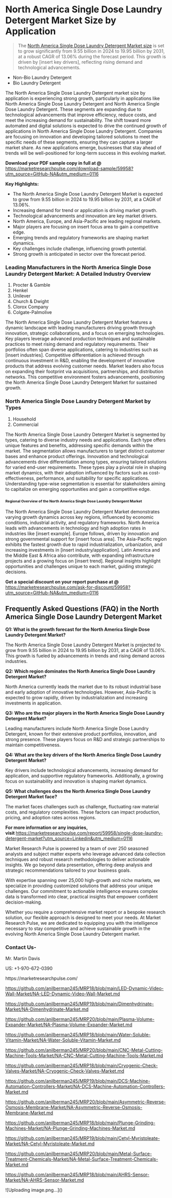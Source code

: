 <h1>North America Single Dose Laundry Detergent Market&nbsp;Size by Application</h1><blockquote><p>The <a href="https://marketresearchpulse.com/download-sample/59958?utm_source=GitHub-NA&amp;utm_medium=0116">North America Single Dose Laundry Detergent Market size</a> is set to grow significantly from 9.55 billion in 2024 to 19.95 billion by 2031, at a robust CAGR of 13.06% during the forecast period. This growth is driven by [insert key drivers], reflecting rising demand and technological advancements.</p></blockquote><ul><li>Non-Bio Laundry Detergent<li> Bio Laundry Detergent</li></ul><p>The North America Single Dose Laundry Detergent market size by application is experiencing strong growth, particularly in applications like North America Single Dose Laundry Detergent and North America Single Dose Laundry Detergent. These segments are expanding due to technological advancements that improve efficiency, reduce costs, and meet the increasing demand for sustainability. The shift toward more automated and digital solutions is expected to drive the continued growth of applications in North America Single Dose Laundry Detergent. Companies are focusing on innovation and developing tailored solutions to meet the specific needs of these segments, ensuring they can capture a larger market share. As new applications emerge, businesses that stay ahead of trends will be well-positioned for long-term success in this evolving market.</p><p><strong>Download your PDF sample copy in full at @ </strong><a href="https://marketresearchpulse.com/download-sample/59958?utm_source=GitHub-NA&amp;utm_medium=0116">https://marketresearchpulse.com/download-sample/59958?utm_source=GitHub-NA&amp;utm_medium=0116</a></p><p><strong>Key Highlights: </strong></p><ul><li>The North America Single Dose Laundry Detergent Market is expected to grow from 9.55 billion in 2024 to 19.95 billion by 2031, at a CAGR of 13.06%.</li><li>Increasing demand for trend or application is driving market growth.</li><li>Technological advancements and innovation are key market drivers.</li><li>North America, Europe, and Asia-Pacific are leading regional markets.</li><li>Major players are focusing on insert focus area to gain a competitive edge.</li><li>Emerging trends and regulatory frameworks are shaping market dynamics.</li><li>Key challenges include challenge, influencing growth potential.</li><li>Strong growth is anticipated in sector over the forecast period.</li></ul><h3>Leading Manufacturers in the North America Single Dose Laundry Detergent Market: A Detailed Industry Overview</h3><ol><li>Procter & Gamble</li><li>Henkel</li><li>Unilever</li><li>Church & Dwight</li><li>Clorox Company</li><li>Colgate-Palmolive</li></ol><div class="flex max-w-full flex-col flex-grow"><div class="min-h-8 text-message flex w-full flex-col items-end gap-2 whitespace-normal break-words [.text-message+&amp;]:mt-5" dir="auto" data-message-author-role="assistant" data-message-id="fd8432e4-4910-450d-b182-61b7bfb0a01f" data-message-model-slug="gpt-4o"><div class="flex w-full flex-col gap-1 empty:hidden first:pt-[3px]"><div class="markdown prose w-full break-words dark:prose-invert light"><p>The North America Single Dose Laundry Detergent Market features a dynamic landscape with leading manufacturers driving growth through innovation, strategic collaborations, and a focus on emerging technologies. Key players leverage advanced production techniques and sustainable practices to meet rising demand and regulatory requirements. Their portfolios often span diverse applications, catering to industries such as [insert industries]. Competitive differentiation is achieved through continuous investment in R&amp;D, enabling the development of innovative products that address evolving customer needs. Market leaders also focus on expanding their footprint via acquisitions, partnerships, and distribution networks. This competitive environment fosters advancements, positioning the North America Single Dose Laundry Detergent Market for sustained growth.</p></div></div></div></div><h3>North America Single Dose Laundry Detergent Market by Types</h3><ol><li>Household<li> Commercial</li></ol><div class="flex max-w-full flex-col flex-grow"><div class="min-h-8 text-message flex w-full flex-col items-end gap-2 whitespace-normal break-words [.text-message+&amp;]:mt-5" dir="auto" data-message-author-role="assistant" data-message-id="084470be-0bb7-4664-bddf-5156b4f41249" data-message-model-slug="gpt-4o-mini"><div class="flex w-full flex-col gap-1 empty:hidden first:pt-[3px]"><div class="markdown prose w-full break-words dark:prose-invert light"><p>The North America Single Dose Laundry Detergent Market is segmented by types, catering to diverse industry needs and applications. Each type offers unique features and benefits, addressing specific demands within the market. The segmentation allows manufacturers to target distinct customer bases and enhance product offerings. Innovation and technological advancements drive differentiation among types, ensuring tailored solutions for varied end-user requirements. These types play a pivotal role in shaping market dynamics, with their adoption influenced by factors such as cost-effectiveness, performance, and suitability for specific applications. Understanding type-wise segmentation is essential for stakeholders aiming to capitalize on emerging opportunities and gain a competitive edge.</p></div></div></div></div><h3><span style="font-size: 11px;">Regional Overview of the North America Single Dose Laundry Detergent Market</span></h3><div class="flex max-w-full flex-col flex-grow"><div class="min-h-8 text-message flex w-full flex-col items-end gap-2 whitespace-normal break-words [.text-message+&amp;]:mt-5" dir="auto" data-message-author-role="assistant" data-message-id="e9038762-ce64-4e30-91c9-9bd413514231" data-message-model-slug="gpt-4o-mini"><div class="flex w-full flex-col gap-1 empty:hidden first:pt-[3px]"><div class="markdown prose w-full break-words dark:prose-invert light"><p>The North America Single Dose Laundry Detergent Market demonstrates varying growth dynamics across key regions, influenced by economic conditions, industrial activity, and regulatory frameworks. North America leads with advancements in technology and high adoption rates in industries like [insert example]. Europe follows, driven by innovation and strong governmental support for [insert focus area]. The Asia-Pacific region exhibits the fastest growth due to rapid industrialization, urbanization, and increasing investments in [insert industry/application]. Latin America and the Middle East &amp; Africa also contribute, with expanding infrastructure projects and a growing focus on [insert trend]. Regional insights highlight opportunities and challenges unique to each market, guiding strategic decisions.</p></div></div></div></div><p><strong>Get a special discount on your report purchase at @ </strong><a href="https://marketresearchpulse.com/ask-for-discount/59958?utm_source=GitHub-NA&amp;utm_medium=0116">https://marketresearchpulse.com/ask-for-discount/59958?utm_source=GitHub-NA&amp;utm_medium=0116</a></p><h2>Frequently Asked Questions (FAQ) in the North America Single Dose Laundry Detergent Market</h2><p><strong>Q1: What is the growth forecast for the North America Single Dose Laundry Detergent Market?</strong></p><p>The North America Single Dose Laundry Detergent Market is projected to grow from 9.55 billion in 2024 to 19.95 billion by 2031, at a CAGR of 13.06%. This growth is fueled by advancements in trends and rising demand across industries.</p><p><strong>Q2: Which region dominates the North America Single Dose Laundry Detergent Market?</strong></p><p>North America currently leads the market due to its robust industrial base and early adoption of innovative technologies. However, Asia-Pacific is expected to grow rapidly, driven by industrialization and increasing investments in application.</p><p><strong>Q3: Who are the major players in the North America Single Dose Laundry Detergent Market?</strong></p><p>Leading manufacturers include North America Single Dose Laundry Detergent, known for their extensive product portfolios, innovation, and strong presence. These players focus on R&amp;D and strategic partnerships to maintain competitiveness.</p><p><strong>Q4: What are the key drivers of the North America Single Dose Laundry Detergent Market?</strong></p><p>Key drivers include technological advancements, increasing demand for application, and supportive regulatory frameworks. Additionally, a growing focus on sustainability and innovation is shaping market dynamics.</p><p><strong>Q5: What challenges does the North America Single Dose Laundry Detergent Market face?</strong></p><p>The market faces challenges such as challenge, fluctuating raw material costs, and regulatory complexities. These factors can impact production, pricing, and adoption rates across regions.</p><p><strong>For more information or any inquiries, visit&nbsp;</strong><a href="https://marketresearchpulse.com/report/59958/single-dose-laundry-detergent-market?utm_source=Linkedin&utm_medium=0116">https://marketresearchpulse.com/report/59958/single-dose-laundry-detergent-market?utm_source=Linkedin&utm_medium=0116</a></p><p>Market Research Pulse is powered by a team of over 250 seasoned analysts and subject matter experts who leverage advanced data collection techniques and robust research methodologies to deliver actionable insights. We go beyond data presentation, offering deep analysis and strategic recommendations tailored to your business goals.</p><p>With expertise spanning over 25,000 high-growth and niche markets, we specialize in providing customized solutions that address your unique challenges. Our commitment to actionable intelligence ensures complex data is transformed into clear, practical insights that empower confident decision-making.</p><p>Whether you require a comprehensive market report or a bespoke research solution, our flexible approach is designed to meet your needs. At Market Research Pulse, we are dedicated to equipping you with the intelligence necessary to stay competitive and achieve sustainable growth in the evolving North America Single Dose Laundry Detergent market.</p><h3><strong>Contact Us-</strong></h3><p>Mr. Martin Davis</p><p>US: +1-970-672-0390</p><p>https://marketresearchpulse.com/</p><p><a href="https://github.com/anilberman245/MRP18/blob/main/LED-Dynamic-Video-Wall-Market/NA-LED-Dynamic-Video-Wall-Market.md">https://github.com/anilberman245/MRP18/blob/main/LED-Dynamic-Video-Wall-Market/NA-LED-Dynamic-Video-Wall-Market.md</a></p><p><a href="https://github.com/anilberman245/MRP19/blob/main/Dimenhydrinate-Market/NA-Dimenhydrinate-Market.md">https://github.com/anilberman245/MRP19/blob/main/Dimenhydrinate-Market/NA-Dimenhydrinate-Market.md</a></p><p><a href="https://github.com/anilberman245/MRP20/blob/main/Plasma-Volume-Expander-Market/NA-Plasma-Volume-Expander-Market.md">https://github.com/anilberman245/MRP20/blob/main/Plasma-Volume-Expander-Market/NA-Plasma-Volume-Expander-Market.md</a></p><p><a href="https://github.com/anilberman245/MRP18/blob/main/Water-Soluble-Vitamin-Market/NA-Water-Soluble-Vitamin-Market.md">https://github.com/anilberman245/MRP18/blob/main/Water-Soluble-Vitamin-Market/NA-Water-Soluble-Vitamin-Market.md</a></p><p><a href="https://github.com/anilberman245/MRP20/blob/main/CNC-Metal-Cutting-Machine-Tools-Market/NA-CNC-Metal-Cutting-Machine-Tools-Market.md">https://github.com/anilberman245/MRP20/blob/main/CNC-Metal-Cutting-Machine-Tools-Market/NA-CNC-Metal-Cutting-Machine-Tools-Market.md</a></p><p><a href="https://github.com/anilberman245/MRP18/blob/main/Cryogenic-Check-Valves-Market/NA-Cryogenic-Check-Valves-Market.md">https://github.com/anilberman245/MRP18/blob/main/Cryogenic-Check-Valves-Market/NA-Cryogenic-Check-Valves-Market.md</a></p><p><a href="https://github.com/anilberman245/MRP19/blob/main/DCS-Machine-Automation-Controllers-Market/NA-DCS-Machine-Automation-Controllers-Market.md">https://github.com/anilberman245/MRP19/blob/main/DCS-Machine-Automation-Controllers-Market/NA-DCS-Machine-Automation-Controllers-Market.md</a></p><p><a href="https://github.com/anilberman245/MRP20/blob/main/Asymmetric-Reverse-Osmosis-Membrane-Market/NA-Asymmetric-Reverse-Osmosis-Membrane-Market.md">https://github.com/anilberman245/MRP20/blob/main/Asymmetric-Reverse-Osmosis-Membrane-Market/NA-Asymmetric-Reverse-Osmosis-Membrane-Market.md</a></p><p><a href="https://github.com/anilberman245/MRP18/blob/main/Plunge-Grinding-Machines-Market/NA-Plunge-Grinding-Machines-Market.md">https://github.com/anilberman245/MRP18/blob/main/Plunge-Grinding-Machines-Market/NA-Plunge-Grinding-Machines-Market.md</a></p><p><a href="https://github.com/anilberman245/MRP19/blob/main/Cetyl-Myristoleate-Market/NA-Cetyl-Myristoleate-Market.md">https://github.com/anilberman245/MRP19/blob/main/Cetyl-Myristoleate-Market/NA-Cetyl-Myristoleate-Market.md</a></p><p><a href="https://github.com/anilberman245/MRP20/blob/main/Metal-Surface-Treatment-Chemicals-Market/NA-Metal-Surface-Treatment-Chemicals-Market.md">https://github.com/anilberman245/MRP20/blob/main/Metal-Surface-Treatment-Chemicals-Market/NA-Metal-Surface-Treatment-Chemicals-Market.md</a></p><p><a href="https://github.com/anilberman245/MRP18/blob/main/AHRS-Sensor-Market/NA-AHRS-Sensor-Market.md">https://github.com/anilberman245/MRP18/blob/main/AHRS-Sensor-Market/NA-AHRS-Sensor-Market.md</a></p>
![Uploading image.png…]()
